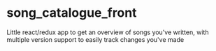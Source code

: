 # song_catalogue_front
Little react/redux app to get an overview of songs you've written, with multiple version support to easily track changes you've made
